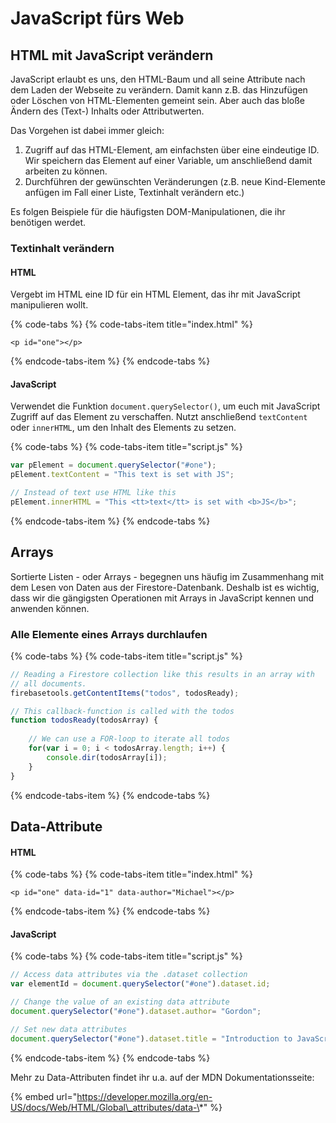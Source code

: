 # JavaScript fürs Web

## HTML mit JavaScript verändern

JavaScript erlaubt es uns, den HTML-Baum und all seine Attribute nach dem Laden der Webseite zu verändern. Damit kann z.B. das Hinzufügen oder Löschen von HTML-Elementen gemeint sein. Aber auch das bloße Ändern des \(Text-\) Inhalts oder Attributwerten.

Das Vorgehen ist dabei immer gleich:

1. Zugriff auf das HTML-Element, am einfachsten über eine eindeutige ID. Wir speichern das Element auf einer Variable, um anschließend damit arbeiten zu können.
2. Durchführen der gewünschten Veränderungen \(z.B. neue Kind-Elemente anfügen im Fall einer Liste, Textinhalt verändern etc.\)

Es folgen Beispiele für die häufigsten DOM-Manipulationen, die ihr benötigen werdet.

### Textinhalt verändern

#### HTML

Vergebt im HTML eine ID für ein HTML Element, das ihr mit JavaScript manipulieren wollt.

{% code-tabs %}
{% code-tabs-item title="index.html" %}
```markup
<p id="one"></p>
```
{% endcode-tabs-item %}
{% endcode-tabs %}

#### JavaScript

Verwendet die Funktion `document.querySelector()`, um euch mit JavaScript Zugriff auf das Element zu verschaffen. Nutzt anschließend `textContent` oder `innerHTML`, um den Inhalt des Elements zu setzen.

{% code-tabs %}
{% code-tabs-item title="script.js" %}
```javascript
var pElement = document.querySelector("#one");
pElement.textContent = "This text is set with JS";

// Instead of text use HTML like this
pElement.innerHTML = "This <tt>text</tt> is set with <b>JS</b>";
```
{% endcode-tabs-item %}
{% endcode-tabs %}

## Arrays

Sortierte Listen - oder Arrays - begegnen uns häufig im Zusammenhang mit dem Lesen von Daten aus der Firestore-Datenbank. Deshalb ist es wichtig, dass wir die gängigsten Operationen mit Arrays in JavaScript kennen und anwenden können.

### Alle Elemente eines Arrays durchlaufen

{% code-tabs %}
{% code-tabs-item title="script.js" %}
```javascript
// Reading a Firestore collection like this results in an array with 
// all documents.
firebasetools.getContentItems("todos", todosReady);

// This callback-function is called with the todos
function todosReady(todosArray) {
    
    // We can use a FOR-loop to iterate all todos
    for(var i = 0; i < todosArray.length; i++) {
        console.dir(todosArray[i]);
    }
}
```
{% endcode-tabs-item %}
{% endcode-tabs %}

## Data-Attribute

#### HTML

{% code-tabs %}
{% code-tabs-item title="index.html" %}
```markup
<p id="one" data-id="1" data-author="Michael"></p>
```
{% endcode-tabs-item %}
{% endcode-tabs %}

#### JavaScript

{% code-tabs %}
{% code-tabs-item title="script.js" %}
```javascript
// Access data attributes via the .dataset collection
var elementId = document.querySelector("#one").dataset.id;

// Change the value of an existing data attribute
document.querySelector("#one").dataset.author= "Gordon";

// Set new data attributes
document.querySelector("#one").dataset.title = "Introduction to JavaScript";
```
{% endcode-tabs-item %}
{% endcode-tabs %}

Mehr zu Data-Attributen findet ihr u.a. auf der MDN Dokumentationsseite:

{% embed url="https://developer.mozilla.org/en-US/docs/Web/HTML/Global\_attributes/data-\*" %}

